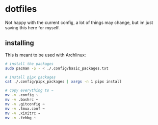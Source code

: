 # dotfiles

Not happy with the current config, a lot of things may change, but im just
saving this here for myself.

## installing

This is meant to be used with Archlinux:
```bash
# install the packages
sudo pacman -S - < ./.config/basic_packages.txt

# install pipx packages
cat ./.config/pipx_packages | xargs -n 1 pipx install

# copy everything to ~
mv -v .config ~
mv -v .bashrc ~
mv -v .gitconfig ~
mv -v .tmux.conf ~
mv -v .xinitrc ~
mv -v .fehbg ~
```
